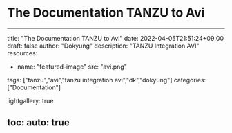# The Documentation TANZU to Avi

---
title: "The Documentation TANZU to Avi"
date: 2022-04-05T21:51:24+09:00
draft: false
author: "Dokyung"
description: "TANZU Integration AVI"
resources:
- name: "featured-image"
  src: "avi.png"

tags: ["tanzu","avi","tanzu integration avi","dk","dokyung"]
categories: ["Documentation"]

lightgallery: true

toc:
  auto: true
---
